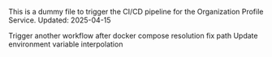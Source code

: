 This is a dummy file to trigger the CI/CD pipeline for the Organization Profile Service.
Updated: 2025-04-15

Trigger another workflow after docker compose resolution
fix path
Update environment variable interpolation



